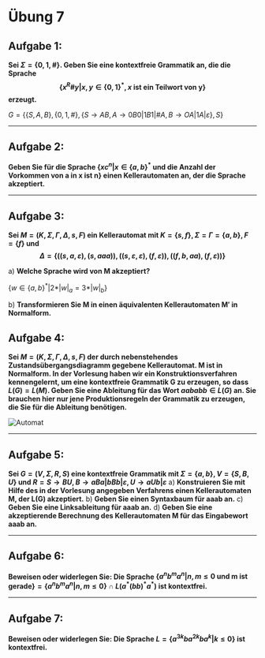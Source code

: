 # Übung 7
## Aufgabe 1:
**Sei $\Sigma = \{0,1,\#\}$. Geben Sie eine kontextfreie Grammatik an, die die Sprache
$$\{x^R\#y | x,y \in \{0,1\}^*, x \text{ ist ein Teilwort von y}\}$$
erzeugt.**

$G=\{\{S,A,B\},\{0,1,\#\},\{S\rightarrow AB, A\rightarrow 0B0|1B1|\#A, B\rightarrow OA|1A|\varepsilon\}, S\}$

---
## Aufgabe 2:
**Geben Sie für die Sprache $\{xc^n | x \in \{a,b\}^* \text{ und die Anzahl der Vorkommen von a in x ist n}\}$ einen Kellerautomaten an, der die Sprache akzeptiert.**

---
## Aufgabe 3:
**Sei $M=(K,\Sigma,\Gamma,\Delta,s,F)$ ein Kellerautomat mit $K=\{s,f\}, \Sigma = \Gamma = \{a,b\},F=\{f\}$ und
$$\Delta = \{((s,a,\varepsilon),(s,aaa)),((s,\varepsilon,\varepsilon),(f,\varepsilon)),((f,b,aa),(f,\varepsilon))\}$$**

a) **Welche Sprache wird von M akzeptiert?**

$\{ w \in \{a,b\}^* | 2*|w|_a = 3*|w|_b\}$

b) **Transformieren Sie M in einen äquivalenten Kellerautomaten M′ in Normalform.**

## Aufgabe 4:
**Sei $M=(K,\Sigma,\Gamma,\Delta,s,F)$ der durch nebenstehendes Zustandsübergangsdiagramm gegebene Kellerautomat. M ist in Normalform. In der Vorlesung haben wir ein Konstruktionsverfahren kennengelernt, um eine kontextfreie Grammatik G zu erzeugen, so dass $L(G)=L(M)$. Geben Sie eine Ableitung für das Wort $aababb \in L(G)$ an. Sie brauchen hier nur jene Produktionsregeln der Grammatik zu erzeugen, die Sie für die Ableitung benötigen.**

![Automat](Automat1.png)

---
## Aufgabe 5:
**Sei $G=(V,\Sigma,R,S)$ eine kontextfreie Grammatik mit $\Sigma = \{a, b\}, V = \{S, B, U \}$ und $R = {S \rightarrow BU, B \rightarrow aBa | bBb | \varepsilon, U \rightarrow aUb | \varepsilon}$**
a) **Konstruieren Sie mit Hilfe des in der Vorlesung angegeben Verfahrens einen Kellerautomaten M, der L(G) akzeptiert.**
b) **Geben Sie einen Syntaxbaum für aaab an.**
c) **Geben Sie eine Linksableitung für aaab an.**
d) **Geben Sie eine akzeptierende Berechnung des Kellerautomaten M für das Eingabewort aaab an.**

---
## Aufgabe 6:
**Beweisen oder widerlegen Sie:
Die Sprache $\{a^nb^ma^n | n,m \leq 0 \text{ und m ist gerade} \} = \{a^nb^ma^n | n,m \leq 0\} \cap L(a^* (bb)^* a^*)$ ist kontextfrei.**

---
## Aufgabe 7:
**Beweisen oder widerlegen Sie: Die Sprache $L=\{a^{3k}ba^{2k}ba^k | k \leq 0\}$ ist kontextfrei.**
